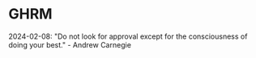 # GHRM

2024-02-08: "Do not look for approval except for the consciousness of doing your best." - Andrew Carnegie